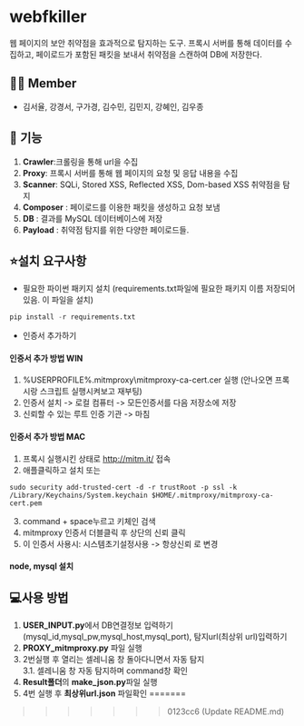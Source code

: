 # webfkiller
웹 페이지의 보안 취약점을 효과적으로 탐지하는 도구. 프록시 서버를 통해 데이터를 수집하고, 페이로드가 포함된 패킷을 보내서 취약점을 스캔하여 DB에 저장한다.

## 👯‍♀️ Member
- 김서율, 강경서, 구가경, 김수민, 김민지, 강혜인, 김우종

## 🎯 기능
1. **Crawler**:크롤링을 통해 url을 수집
2. **Proxy**: 프록시 서버를 통해 웹 페이지의 요청 및 응답 내용을 수집
3. **Scanner**: SQLi, Stored XSS, Reflected XSS, Dom-based XSS 취약점을 탐지
4. **Composer** : 페이로드를 이용한 패킷을 생성하고 요청 보냄
5. **DB** : 결과를 MySQL 데이터베이스에 저장
6. **Payload** : 취약점 탐지를 위한 다양한 페이로드들.

## ⭐설치 요구사항
- 필요한 파이썬 패키지 설치
  (requirements.txt파일에 필요한 패키지 이름 저장되어있음. 이 파일을 설치)
```python
pip install -r requirements.txt
```
- 인증서 추가하기
#### 인증서 추가 방법 WIN
1. %USERPROFILE%\.mitmproxy\mitmproxy-ca-cert.cer 실행 (안나오면 프록시랑 스크립트 실행시켜보고 재부팅)
2. 인증서 설치 -> 로컬 컴퓨터 -> 모든인증서를 다음 저장소에 저장
3. 신뢰할 수 있는 루트 인증 기관 -> 마침

#### 인증서 추가 방법 MAC
1. 프록시 실행시킨 상태로  http://mitm.it/ 접속
2. 애플클릭하고 설치 또는
```
sudo security add-trusted-cert -d -r trustRoot -p ssl -k /Library/Keychains/System.keychain $HOME/.mitmproxy/mitmproxy-ca-cert.pem
```
3. command + space누르고 키체인 검색
4. mitmproxy 인증서 더블클릭 후 상단의 신뢰 클릭
5. 이 인증서 사용시: 시스템초기설정사용 -> 항상신뢰 로 변경

#### node, mysql 설치


## 💻사용 방법
1. **USER_INPUT.py**에서 DB연결정보 입력하기(mysql_id,mysql_pw,mysql_host,mysql_port),
   탐지url(최상위 url)입력하기
2. **PROXY_mitmproxy.py** 파일 실행
3. 2번실행 후 열리는 셀레니움 창 돌아다니면서 자동 탐지<br/>
3.1. 셀레니움 창 자동 탐지하며 command창 확인
5. **Result폴더**의 **make_json.py**파일 실행
6. 4번 실행 후 **최상위url.json** 파일확인
=======




>>>>>>> 0123cc6 (Update README.md)
